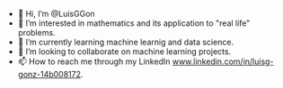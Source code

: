 - 👋 Hi, I’m @LuisGGon
- 👀 I’m interested in mathematics and its application to "real life" problems.
- 🌱 I’m currently learning machine learnig and data science.
- 💞️ I’m looking to collaborate on machine learning projects.
- 📫 How to reach me through my LinkedIn www.linkedin.com/in/luisg-gonz-14b008172.

<!---
LuisGGon/LuisGGon is a ✨ special ✨ repository because its `README.md` (this file) appears on your GitHub profile.
You can click the Preview link to take a look at your changes.
--->
